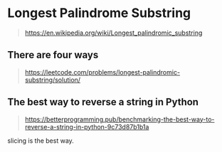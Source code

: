 # Longest Palindrome Substring
>https://en.wikipedia.org/wiki/Longest_palindromic_substring
## There are four ways
> https://leetcode.com/problems/longest-palindromic-substring/solution/

## The best way to reverse a string in Python
> https://betterprogramming.pub/benchmarking-the-best-way-to-reverse-a-string-in-python-9c73d87b1b1a

slicing is the best way.
